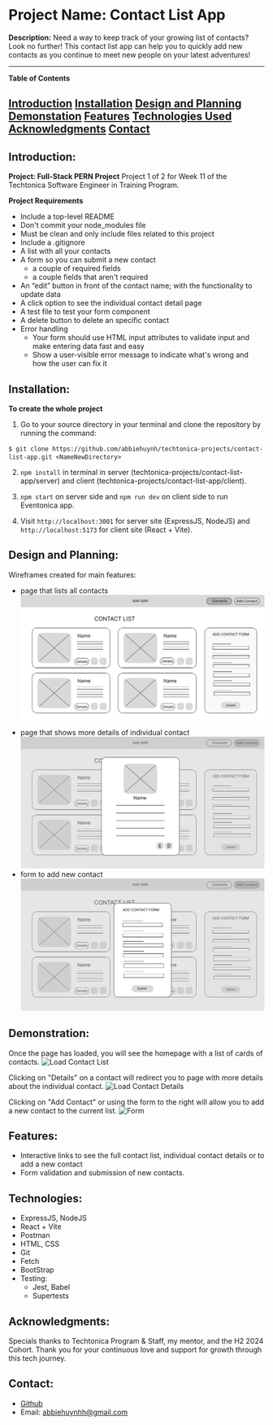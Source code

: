 # Project Name: Contact List App

**Description:**
Need a way to keep track of your growing list of contacts? Look no further! This contact list app can help you to quickly add new contacts as you continue to meet new people on your latest adventures!

---

**Table of Contents**

[Introduction](#introduction)
[Installation](#installation)
[Design and Planning](#design-and-planning)
[Demonstation](#demonstration)
[Features](#features)
[Technologies Used](#technologies-used)
[Acknowledgments](#acknowledgments)
[Contact](#contact)
---

## Introduction: 
**Project: Full-Stack PERN Project**
Project 1 of 2 for Week 11 of the Techtonica Software Engineer in Training Program.

**Project Requirements**
- Include a top-level README
- Don't commit your node_modules file
- Must be clean and only include files related to this project
- Include a .gitignore
- A list with all your contacts
- A form so you can submit a new contact
    - a couple of required fields
    - a couple fields that aren't required
- An “edit” button in front of the contact name; with the functionality to update data
- A click option to see the individual contact detail page
- A test file to test your form component
- A delete button to delete an specific contact
- Error handling
    - Your form should use HTML input attributes to validate input and make entering data fast and easy
    - Show a user-visible error message to indicate what's wrong and how the user can fix it

## Installation: 
**To create the whole project**
1.  Go to your source directory in your terminal and clone the repository by running the command:

```
$ git clone https://github.com/abbiehuynh/techtonica-projects/contact-list-app.git <NameNewDirectory>
```
2. `npm install` in terminal in server (techtonica-projects/contact-list-app/server) and client (techtonica-projects/contact-list-app/client).

3. `npm start` on server side and `npm run dev` on client side to run Eventonica app.

4. Visit `http://localhost:3001` for server site (ExpressJS, NodeJS) and `http://localhost:5173` for client site (React + Vite).

## Design and Planning:
Wireframes created for main features:
- page that lists all contacts
![Contacts List](./client/src/assets/Link%20-%20Contacts.png)
- page that shows more details of individual contact
![Contact Details](./client/src/assets/Contact%20Details.png)
- form to add new contact 
![Contact Form](./client/src/assets/Link%20-%20Add%20Contact.png)

## Demonstration:

Once the page has loaded, you will see the homepage with a list of cards of contacts.
![Load Contact List]()

Clicking on "Details" on a contact will redirect you to page with more details about the individual contact. 
![Load Contact Details]()

Clicking on "Add Contact" or using the form to the right will allow you to add a new contact to the current list. 
![Form]()


## Features: 
- Interactive links to see the full contact list, individual contact details or to add a new contact 
- Form validation and submission of new contacts. 


## Technologies: 
- ExpressJS, NodeJS
- React + Vite  
- Postman     
- HTML, CSS
- Git
- Fetch
- BootStrap
- Testing:
    - Jest, Babel 
    - Supertests

## Acknowledgments:
Specials thanks to Techtonica Program & Staff, my mentor, and the H2 2024 Cohort. Thank you for your continuous love and support for growth through this tech journey. 

## Contact: 
- [Github](https://github.com/abbiehuynh)
- Email: abbiehuynhh@gmail.com

